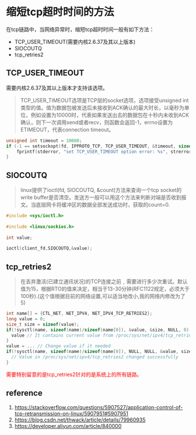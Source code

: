 # 缩短tcp超时时间的方法

在tcp链路中，当网络异常时，缩短tcp超时时间一般有如下方法：

- TCP_USER_TIMEOUT(需要内核2.6.37及其以上版本)
- SIOCOUTQ
- tcp_retries2

## TCP_USER_TIMEOUT

需要内核2.6.37及其以上版本才支持该选项。

>TCP_USER_TIMEOUT选项是TCP层的socket选项，选项接受unsigned int类型的值。值为数据包被发送后未接收到ACK确认的最大时长，以毫秒为单位，例如设置为10000时，代表如果发送出去的数据包在十秒内未收到ACK确认，则下一次调用send或者recv，则函数会返回-1，errno设置为ETIMEOUT，代表connection timeout。

```c
unsigned int timeout = 10000;
if (-1 == setsockopt(fd, IPPROTO_TCP, TCP_USER_TIMEOUT, &timeout, sizeof(timeout))) {
    fprintf(stderror, "set TCP_USER_TIMEOUT option error: %s", strerror(errno));
}
```

## SIOCOUTQ

> linux提供了ioctl(fd, SIOCOUTQ, &count)方法来查询一个tcp socket的write buffer是否清空。发送方一般可以用这个方法来判断对端是否收到报文。当底层网卡将缓冲区的数据全部发送成功时，获取的count=0.

```c
#include <sys/ioctl.h>
 
#include <linux/sockios.h>
 
int value;
 
ioctl(client_fd,SIOCOUTQ,&value);
```

## tcp_retries2

> 在丢弃激活(已建立通讯状况)的TCP连接之前﹐需要进行多少次重试。默认值为15，根据RTO的值来决定，相当于13-30分钟(RFC1122规定，必须大于100秒).(这个值根据目前的网络设置,可以适当地改小,我的网络内修改为了5)

```c
int name[] = {CTL_NET, NET_IPV4, NET_IPV4_TCP_RETRIES2};
long value = 0;
size_t size = sizeof(value);
if(!sysctl(name, sizeof(name)/sizeof(name[0]), &value, &size, NULL, 0) {
  value // It contains current value from /proc/sys/net/ipv4/tcp_retries2
}
value = ... // Change value if it needed
if(!sysctl(name, sizeof(name)/sizeof(name[0]), NULL, NULL, &value, size) {
  // Value in /proc/sys/net/ipv4/tcp_retries2 changed successfully
}
```

<font color="red">需要特别留意的是tcp_retries2针对的是系统上的所有链路。</font>

## reference

1. https://stackoverflow.com/questions/5907527/application-control-of-tcp-retransmission-on-linux/5907951#5907951
2. https://blog.csdn.net/thwack/article/details/79960935
3. https://developer.aliyun.com/article/840000
